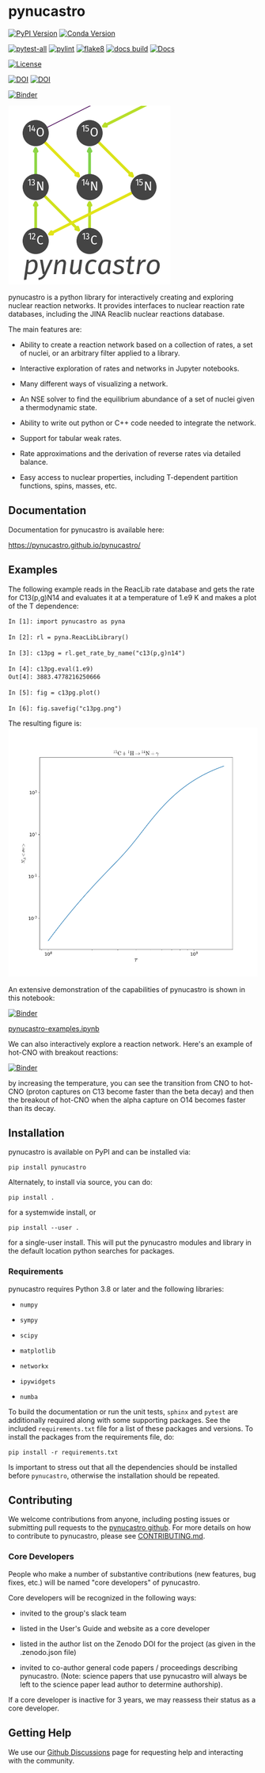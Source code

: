 # pynucastro

[![PyPI Version](https://img.shields.io/pypi/v/pynucastro)](https://pypi.org/project/pynucastro)
[![Conda Version](https://img.shields.io/conda/vn/conda-forge/pynucastro.svg)](https://anaconda.org/conda-forge/pynucastro)

[![pytest-all](https://github.com/pynucastro/pynucastro/actions/workflows/pytest-all.yml/badge.svg?branch=main)](https://github.com/pynucastro/pynucastro/actions/workflows/pytest-all.yml)
[![pylint](https://github.com/pynucastro/pynucastro/actions/workflows/pylint.yml/badge.svg?branch=main)](https://github.com/pynucastro/pynucastro/actions/workflows/pylint.yml)
[![flake8](https://github.com/pynucastro/pynucastro/actions/workflows/flake8.yml/badge.svg?branch=main)](https://github.com/pynucastro/pynucastro/actions/workflows/flake8.yml)
[![docs build](https://github.com/pynucastro/pynucastro/actions/workflows/docs-test.yml/badge.svg)](https://github.com/pynucastro/pynucastro/actions/workflows/docs-test.yml)
[![Docs](https://github.com/pynucastro/pynucastro/workflows/github%20pages/badge.svg)](http://pynucastro.github.io/pynucastro/)

[![License](https://img.shields.io/badge/License-BSD%203--Clause-blue.svg)](https://opensource.org/licenses/BSD-3-Clause)

[![DOI](http://joss.theoj.org/papers/10.21105/joss.00588/status.svg)](https://doi.org/10.21105/joss.00588)
[![DOI](https://zenodo.org/badge/DOI/10.5281/zenodo.1202434.svg)](https://doi.org/10.5281/zenodo.1202434)

[![Binder](https://mybinder.org/badge_logo.svg)](https://mybinder.org/v2/gh/pynucastro/pynucastro/main?filepath=examples%2Fpynucastro-examples.ipynb)


![logo](logo/logo.png)

pynucastro is a python library for interactively creating and
exploring nuclear reaction networks.  It provides interfaces to
nuclear reaction rate databases, including the JINA Reaclib nuclear
reactions database.

The main features are:

  * Ability to create a reaction network based on a collection of rates, a set of nuclei,
    or an arbitrary filter applied to a library.

  * Interactive exploration of rates and networks in Jupyter notebooks.

  * Many different ways of visualizing a network.

  * An NSE solver to find the equilibrium abundance of a set of nuclei given a
    thermodynamic state.

  * Ability to write out python or C++ code needed to integrate the network.

  * Support for tabular weak rates.

  * Rate approximations and the derivation of reverse rates via detailed balance.

  * Easy access to nuclear properties, including T-dependent partition
    functions, spins, masses, etc.


## Documentation

Documentation for pynucastro is available here:

https://pynucastro.github.io/pynucastro/


## Examples

The following example reads in the ReacLib rate database and
gets the rate for C13(p,g)N14 and evaluates it at a
temperature of 1.e9 K and makes a plot of the T dependence:

```
In [1]: import pynucastro as pyna

In [2]: rl = pyna.ReacLibLibrary()

In [3]: c13pg = rl.get_rate_by_name("c13(p,g)n14")

In [4]: c13pg.eval(1.e9)
Out[4]: 3883.4778216250666

In [5]: fig = c13pg.plot()

In [6]: fig.savefig("c13pg.png")

```

The resulting figure is:
![](https://raw.githubusercontent.com/pynucastro/pynucastro/main/examples/c13pg.png)

An extensive demonstration of the capabilities of pynucastro is shown in this notebook:

[![Binder](https://mybinder.org/badge_logo.svg)](https://mybinder.org/v2/gh/pynucastro/pynucastro/main?filepath=examples%2Fpynucastro-examples.ipynb)

[pynucastro-examples.ipynb](https://github.com/pynucastro/pynucastro/blob/main/examples/pynucastro-examples.ipynb)


We can also interactively explore a reaction network.  Here's an example of hot-CNO with breakout reactions:

[![Binder](https://mybinder.org/badge_logo.svg)](https://mybinder.org/v2/gh/pynucastro/pynucastro/HEAD?labpath=examples%2Fhot-CNO-breakout-example.ipynb)

by increasing the temperature, you can see the transition from CNO to
hot-CNO (proton captures on C13 become faster than the beta decay) and
then the breakout of hot-CNO when the alpha capture on O14 becomes
faster than its decay.


## Installation

pynucastro is available on PyPI and can be installed via:
```
pip install pynucastro
```

Alternately, to install via source, you can do:
```
pip install .
```
for a systemwide install, or
```
pip install --user .
```
for a single-user install.  This will put the pynucastro modules and library in
the default location python searches for packages.


### Requirements

pynucastro requires Python 3.8 or later and the following libraries:

* `numpy`

* `sympy`

* `scipy`

* `matplotlib`

* `networkx`

* `ipywidgets`

* `numba`

To build the documentation or run the unit tests, `sphinx` and
`pytest` are additionally required along with some supporting
packages. See the included `requirements.txt` file for a list of these
packages and versions. To install the packages from the requirements
file, do:
```
pip install -r requirements.txt
```
Is important to stress out that all the dependencies should be 
installed before `pynucastro`, otherwise the installation should be 
repeated.


## Contributing

We welcome contributions from anyone, including posting issues or
submitting pull requests to the [pynucastro github][1]. For more details
on how to contribute to pynucastro, please see [CONTRIBUTING.md][2].

[1]: https://github.com/pynucastro/pynucastro
[2]: https://github.com/pynucastro/pynucastro/blob/main/CONTRIBUTING.md


### Core Developers

People who make a number of substantive contributions (new features,
bug fixes, etc.) will be named "core developers" of pynucastro.

Core developers will be recognized in the following ways:

  * invited to the group's slack team

  * listed in the User's Guide and website as a core developer

  * listed in the author list on the Zenodo DOI for the project
    (as given in the .zenodo.json file)

  * invited to co-author general code papers / proceedings describing
    pynucastro.  (Note: science papers that use pynucastro will always
    be left to the science paper lead author to determine authorship).

If a core developer is inactive for 3 years, we may reassess their
status as a core developer.


## Getting Help

We use our [Github Discussions][3] page for requesting help and
interacting with the community.

[3]: https://github.com/pynucastro/pynucastro/discussions
